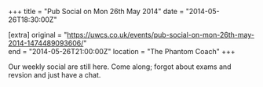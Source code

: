 +++
title = "Pub Social on Mon 26th May 2014"
date = "2014-05-26T18:30:00Z"

[extra]
original = "https://uwcs.co.uk/events/pub-social-on-mon-26th-may-2014-1474489093606/"    
end = "2014-05-26T21:00:00Z"
location = "The Phantom Coach"
+++

Our weekly social are still here. Come along; forgot about exams and revsion and just have a chat.

